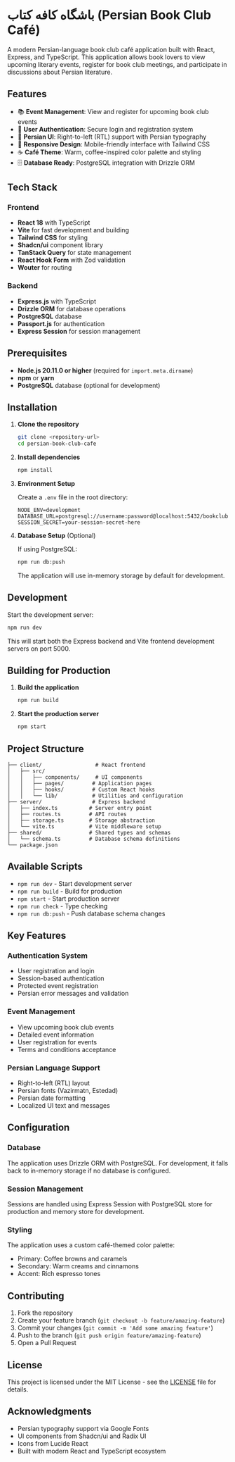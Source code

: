 # باشگاه کافه کتاب (Persian Book Club Café)

A modern Persian-language book club café application built with React, Express, and TypeScript. This application allows book lovers to view upcoming literary events, register for book club meetings, and participate in discussions about Persian literature.

## Features

- 📚 **Event Management**: View and register for upcoming book club events
- 🔐 **User Authentication**: Secure login and registration system
- 🎨 **Persian UI**: Right-to-left (RTL) support with Persian typography
- 📱 **Responsive Design**: Mobile-friendly interface with Tailwind CSS
- ☕ **Café Theme**: Warm, coffee-inspired color palette and styling
- 🗄️ **Database Ready**: PostgreSQL integration with Drizzle ORM

## Tech Stack

### Frontend
- **React 18** with TypeScript
- **Vite** for fast development and building
- **Tailwind CSS** for styling
- **Shadcn/ui** component library
- **TanStack Query** for state management
- **React Hook Form** with Zod validation
- **Wouter** for routing

### Backend
- **Express.js** with TypeScript
- **Drizzle ORM** for database operations
- **PostgreSQL** database
- **Passport.js** for authentication
- **Express Session** for session management

## Prerequisites

- **Node.js 20.11.0 or higher** (required for `import.meta.dirname`)
- **npm** or **yarn**
- **PostgreSQL** database (optional for development)

## Installation

1. **Clone the repository**
   ```bash
   git clone <repository-url>
   cd persian-book-club-cafe
   ```

2. **Install dependencies**
   ```bash
   npm install
   ```

3. **Environment Setup**
   
   Create a `.env` file in the root directory:
   ```env
   NODE_ENV=development
   DATABASE_URL=postgresql://username:password@localhost:5432/bookclub
   SESSION_SECRET=your-session-secret-here
   ```

4. **Database Setup** (Optional)
   
   If using PostgreSQL:
   ```bash
   npm run db:push
   ```
   
   The application will use in-memory storage by default for development.

## Development

Start the development server:

```bash
npm run dev
```

This will start both the Express backend and Vite frontend development servers on port 5000.

## Building for Production

1. **Build the application**
   ```bash
   npm run build
   ```

2. **Start the production server**
   ```bash
   npm start
   ```

## Project Structure

```
├── client/                 # React frontend
│   ├── src/
│   │   ├── components/     # UI components
│   │   ├── pages/         # Application pages
│   │   ├── hooks/         # Custom React hooks
│   │   └── lib/           # Utilities and configuration
├── server/                # Express backend
│   ├── index.ts          # Server entry point
│   ├── routes.ts         # API routes
│   ├── storage.ts        # Storage abstraction
│   └── vite.ts           # Vite middleware setup
├── shared/               # Shared types and schemas
│   └── schema.ts         # Database schema definitions
└── package.json
```

## Available Scripts

- `npm run dev` - Start development server
- `npm run build` - Build for production
- `npm start` - Start production server
- `npm run check` - Type checking
- `npm run db:push` - Push database schema changes

## Key Features

### Authentication System
- User registration and login
- Session-based authentication
- Protected event registration
- Persian error messages and validation

### Event Management
- View upcoming book club events
- Detailed event information
- User registration for events
- Terms and conditions acceptance

### Persian Language Support
- Right-to-left (RTL) layout
- Persian fonts (Vazirmatn, Estedad)
- Persian date formatting
- Localized UI text and messages

## Configuration

### Database
The application uses Drizzle ORM with PostgreSQL. For development, it falls back to in-memory storage if no database is configured.

### Session Management
Sessions are handled using Express Session with PostgreSQL store for production and memory store for development.

### Styling
The application uses a custom café-themed color palette:
- Primary: Coffee browns and caramels
- Secondary: Warm creams and cinnamons
- Accent: Rich espresso tones

## Contributing

1. Fork the repository
2. Create your feature branch (`git checkout -b feature/amazing-feature`)
3. Commit your changes (`git commit -m 'Add some amazing feature'`)
4. Push to the branch (`git push origin feature/amazing-feature`)
5. Open a Pull Request

## License

This project is licensed under the MIT License - see the [LICENSE](LICENSE) file for details.

## Acknowledgments

- Persian typography support via Google Fonts
- UI components from Shadcn/ui and Radix UI
- Icons from Lucide React
- Built with modern React and TypeScript ecosystem